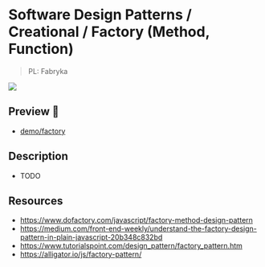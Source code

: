 # Software Design Patterns / Creational / Factory (Method, Function)

> PL: Fabryka

<img src="images/icons/factory.svg" class="pattern-logo">

## Preview 🎉

* <a href="./demo/factory/">demo/factory</a>

## Description

* TODO

## Resources

* <https://www.dofactory.com/javascript/factory-method-design-pattern>
* <https://medium.com/front-end-weekly/understand-the-factory-design-pattern-in-plain-javascript-20b348c832bd>
* <https://www.tutorialspoint.com/design_pattern/factory_pattern.htm>
* <https://alligator.io/js/factory-pattern/>
